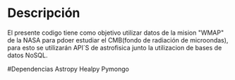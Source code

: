 # Descripción
El presente codigo tiene como objetivo utilizar datos de la mision "WMAP" de la NASA para pdoer estudiar el CMB(fondo de radiación de microondas), para esto se utilizarán API´S de astrofisica junto la utilizacion de bases de datos NoSQL.


#Dependencias
Astropy
Healpy
Pymongo
